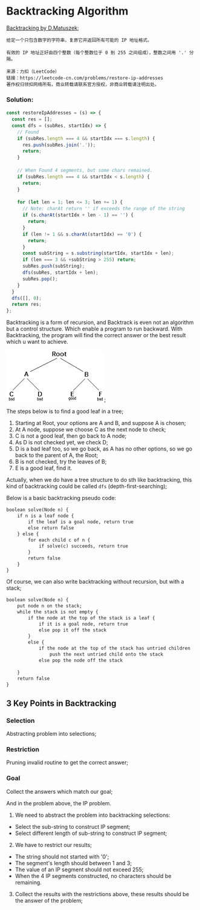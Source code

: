 # Backtracking Algorithm

[Backtracking by D.Matuszek](https://www.cis.upenn.edu/~matuszek/cit594-2012/Pages/backtracking.html);

```
给定一个只包含数字的字符串，复原它并返回所有可能的 IP 地址格式。

有效的 IP 地址正好由四个整数（每个整数位于 0 到 255 之间组成），整数之间用 '.' 分隔。

来源：力扣（LeetCode）
链接：https://leetcode-cn.com/problems/restore-ip-addresses
著作权归领扣网络所有。商业转载请联系官方授权，非商业转载请注明出处。
```
### Solution:
```javascript
const restoreIpAddresses = (s) => {
  const res = [];
  const dfs = (subRes, startIdx) => {
    // Found
    if (subRes.length === 4 && startIdx === s.length) {
      res.push(subRes.join('.'));
      return;
    }

    // When Found 4 segments, but some chars remained.
    if (subRes.length === 4 && startIdx < s.length) {
      return;
    }

    for (let len = 1; len <= 3; len += 1) {
      // Note: charAt return '' if exceeds the range of the string
      if (s.charAt(startIdx + len - 1) == '') {
        return;
      } 
      if (len != 1 && s.charAt(startIdx) == '0') {
        return;
      }
      const subString = s.substring(startIdx, startIdx + len);
      if (len === 3 && +subString > 255) return;
      subRes.push(subString);
      dfs(subRes, startIdx + len);
      subRes.pop();
    }
  }
  dfs([], 0);
  return res;
};
```


Backtracking is a form of recursion, and Backtrack is even not an algorithm but a control structure. Which enable a program to run backward. With Backtracking, the program will find the correct answer or the best result which u want to achieve.

![img](./treesearch.gif);

The steps below is to find a good leaf in a tree;

1. Starting at Root, your options are A and B, and suppose A is chosen;
2. At A node, suppose we choose C as the next node to check;
3. C is not a good leaf, then go back to A node;
4. As D is not checked yet, we check D;
5. D is a bad leaf too, so we go back, as A has no other options, so we go back to the parent of A, the Root;
6. B is not checked, try the leaves of B;
7. E is a good leaf, find it.

Actually, when we do have a tree structure to do sth like backtracking, this kind of backtracking could be called `dfs` (depth-first-searching);

Below is a basic backtracking pseudo code:

```
boolean solve(Node n) {
    if n is a leaf node {
        if the leaf is a goal node, return true
        else return false
    } else {
        for each child c of n {
            if solve(c) succeeds, return true
        }
        return false
    }
}
```

Of course, we can also write backtracking without recursion, but with a stack;

```
boolean solve(Node n) {
    put node n on the stack;
    while the stack is not empty {
        if the node at the top of the stack is a leaf {
            if it is a goal node, return true
            else pop it off the stack
        }
        else {
            if the node at the top of the stack has untried children
                push the next untried child onto the stack
            else pop the node off the stack

    }
    return false
}
```

## 3 Key Points in Backtracking

### Selection

Abstracting problem into selections;

### Restriction

Pruning invalid routine to get the correct answer;

### Goal

Collect the answers which match our goal;

And in the problem above, the IP problem.

1. We need to abstract the problem into backtracking selections:
  * Select the sub-string to construct IP segment;
  * Select different length of sub-string to construct IP segment;

2. We have to restrict our results;
  * The string should not started with '0';
  * The segment's length should between 1 and 3;
  * The value of an IP segment should not exceed 255;
  * When the 4 IP segments constructed, no characters should be remaining.

3. Collect the results with the restrictions above, these results should be the answer of the problem;


